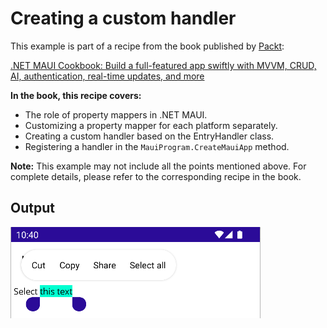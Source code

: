 # Creating a custom handler
This example is part of a recipe from the book published by [Packt](https://www.packtpub.com/en-us?utm_source=github):

[.NET MAUI Cookbook: Build a full-featured app swiftly with MVVM, CRUD, AI, authentication, real-time updates, and more](https://www.amazon.com/NET-MAUI-Cookbook-full-featured-authentication-ebook/dp/B0DHV34WQ5)

**In the book, this recipe covers:**
- The role of property mappers in .NET MAUI.
- Customizing a property mapper for each platform separately.
- Creating a custom handler based on the EntryHandler class.
- Registering a handler in the `MauiProgram.CreateMauiApp` method.

**Note:** This example may not include all the points mentioned above. For complete details, please refer to the corresponding recipe in the book.

## Output
![Custom Selection Color](/Images/Custom%20Selection%20Color.png)
